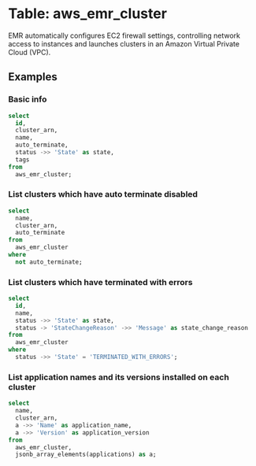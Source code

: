 # Table: aws_emr_cluster

EMR automatically configures EC2 firewall settings, controlling network access to instances and launches clusters in an Amazon Virtual Private Cloud (VPC).

## Examples

### Basic info

```sql
select
  id,
  cluster_arn,
  name,
  auto_terminate,
  status ->> 'State' as state,
  tags
from
  aws_emr_cluster;
```


### List clusters which have auto terminate disabled

```sql
select
  name,
  cluster_arn,
  auto_terminate
from
  aws_emr_cluster
where
  not auto_terminate;
```


### List clusters which have terminated with errors

```sql
select
  id,
  name,
  status ->> 'State' as state,
  status -> 'StateChangeReason' ->> 'Message' as state_change_reason
from
  aws_emr_cluster
where
  status ->> 'State' = 'TERMINATED_WITH_ERRORS';
```


### List application names and its versions installed on each cluster

```sql
select
  name,
  cluster_arn,
  a ->> 'Name' as application_name,
  a ->> 'Version' as application_version
from
  aws_emr_cluster,
  jsonb_array_elements(applications) as a;
```